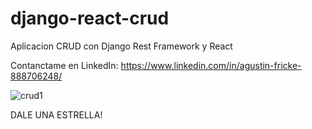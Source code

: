 # django-react-crud

Aplicacion CRUD con Django Rest Framework y React

Contanctame en LinkedIn: https://www.linkedin.com/in/agustin-fricke-888706248/

![crud1](https://user-images.githubusercontent.com/110266171/195727624-188146ce-841f-4b92-aae5-7da7f9eeff0d.png)

DALE UNA ESTRELLA!

